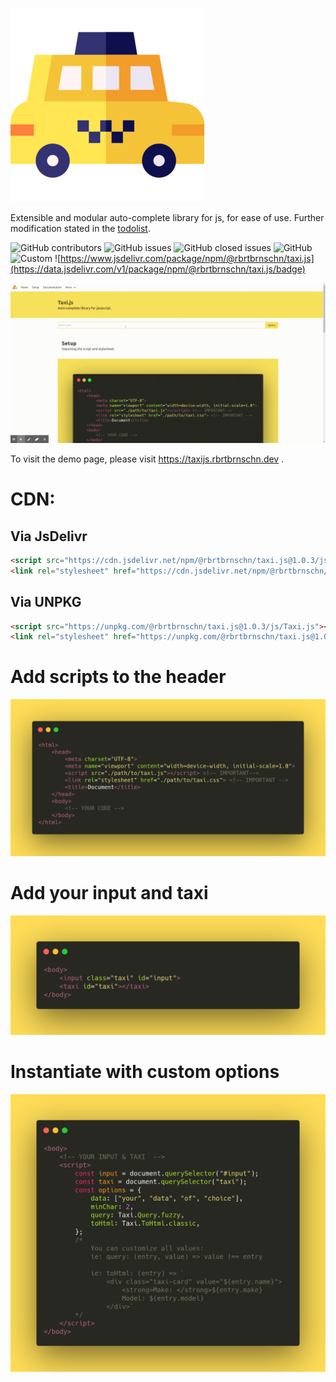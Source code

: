 ![width=25%](./logo.png)

Extensible and modular auto-complete library for js, for ease of use.
Further modification stated in the [todolist](TODO).

![GitHub
contributors](https://img.shields.io/github/contributors/rbrtbrnschn/taxijs?color=yellow&style=for-the-badge)
![GitHub
issues](https://img.shields.io/github/issues-raw/rbrtbrnschn/taxiJs?color=green&style=for-the-badge)
![GitHub closed
issues](https://img.shields.io/github/issues-closed-raw/rbrtbrnschn/taxiJs?color=green&style=for-the-badge)
![GitHub](https://img.shields.io/github/license/rbrtbrnschn/taxiJs?color=green&style=for-the-badge)
![Custom](https://img.shields.io/badge/Prs-Welcome-yellow.svg?style=for-the-badge)
![https://www.jsdelivr.com/package/npm/@rbrtbrnschn/taxi.js](https://data.jsdelivr.com/v1/package/npm/@rbrtbrnschn/taxi.js/badge)

![width=100%](./img/taxijs.gif)

To visit the demo page, please visit <https://taxijs.rbrtbrnschn.dev> .

CDN:
====

Via JsDelivr
------------

```html 
<script src="https://cdn.jsdelivr.net/npm/@rbrtbrnschn/taxi.js@1.0.3/js/Taxi.js"></script>
<link rel="stylesheet" href="https://cdn.jsdelivr.net/npm/@rbrtbrnschn/taxi.js@1.0.3/css/taxi.css">
```

Via UNPKG
---------

```html 
<script src="https://unpkg.com/@rbrtbrnschn/taxi.js@1.0.3/js/Taxi.js"></script>
<link rel="stylesheet" href="https://unpkg.com/@rbrtbrnschn/taxi.js@1.0.3/css/taxi.css">;
```

Add scripts to the header
=========================

![width=100%](./img/code/carbon.png)

Add your input and taxi
=======================

![width=100%](./img/code/adding_input.png)

Instantiate with custom options
===============================

![width=100%](./img/code/initialize.png)
